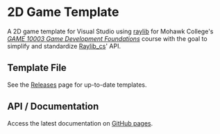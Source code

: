 # 2D Game Template
A 2D game template for Visual Studio using [raylib](https://www.raylib.com/) for Mohawk College's <ins>*GAME 10003 Game Development Foundations*</ins> course with the goal to simplify and standardize [Raylib_cs](https://github.com/chrisdill/raylib-cs)' API.

## Template File

See the [Releases](https://github.com/MohawkRaphaelT/game10003-raylib-template/releases) page for up-to-date templates.

## API / Documentation

Access the latest documentation on [GitHub pages](https://mohawkraphaelt.github.io/game10003-raylib-template/).
